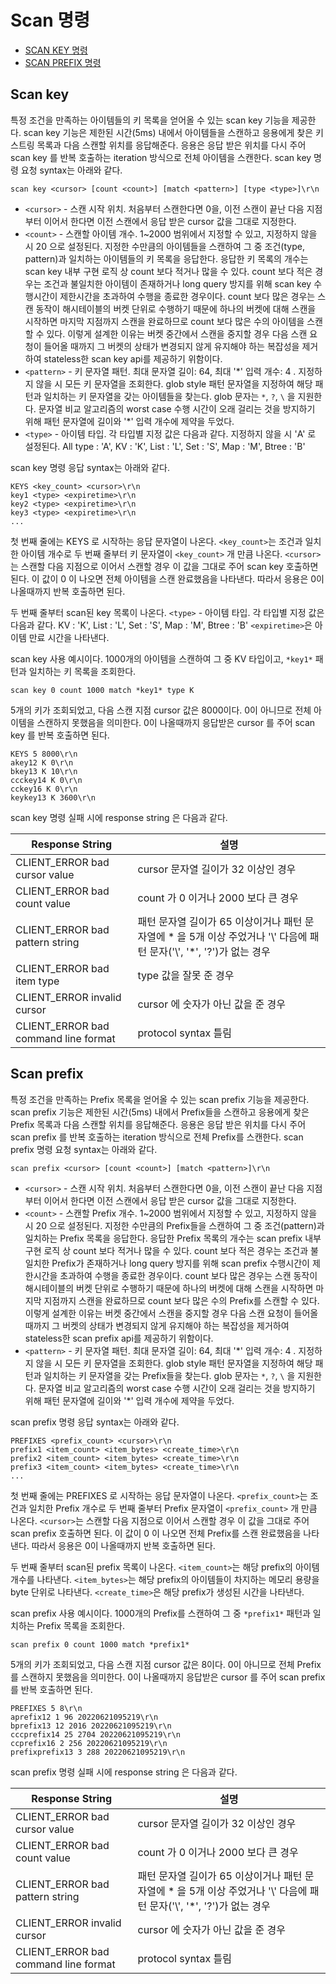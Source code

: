 # Scan 명령

- [SCAN KEY 명령](#scan-key)
- [SCAN PREFIX 명령](#scan-prefix)

## Scan key

특정 조건을 만족하는 아이템들의 키 목록을 얻어올 수 있는 scan key 기능을 제공한다.
scan key 기능은 제한된 시간(5ms) 내에서 아이템들을 스캔하고 응용에게 찾은 키 스트링 목록과
다음 스캔할 위치를 응답해준다. 응용은 응답 받은 위치를 다시 주어 scan key 를 반복 호출하는
iteration 방식으로 전체 아이템을 스캔한다.
scan key 명령 요청 syntax는 아래와 같다.

```
scan key <cursor> [count <count>] [match <pattern>] [type <type>]\r\n
```

- `<cursor>` - 스캔 시작 위치.
처음부터 스캔한다면 0을, 이전 스캔이 끝난 다음 지점부터 이어서 한다면 이전 스캔에서 응답 받은 cursor 값을 그대로 지정한다.
- `<count>` - 스캔할 아이템 개수. 1~2000 범위에서 지정할 수 있고, 지정하지 않을 시 20 으로 설정된다.
지정한 수만큼의 아이템들을 스캔하여 그 중 조건(type, pattern)과 일치하는 아이템들의 키 목록을 응답한다.
응답한 키 목록의 개수는 scan key 내부 구현 로직 상 count 보다 적거나 많을 수 있다.
count 보다 적은 경우는 조건과 불일치한 아이템이 존재하거나 long query 방지를 위해 scan key 수행시간이 제한시간을 초과하여 수행을 종료한 경우이다.
count 보다 많은 경우는 스캔 동작이 해시테이블의 버켓 단위로 수행하기 때문에 하나의 버켓에 대해 스캔을 시작하면 마지막 지점까지 스캔을 완료하므로 count 보다 많은 수의 아이템을 스캔할 수 있다.
이렇게 설계한 이유는 버켓 중간에서 스캔을 중지할 경우 다음 스캔 요청이 들어올 때까지 그 버켓의 상태가 변경되지 않게 유지해야 하는
복잡성을 제거하여 stateless한 scan key api를 제공하기 위함이다.
- `<pattern>` - 키 문자열 패턴. 최대 문자열 길이: 64, 최대 '\*' 입력 개수: 4 . 지정하지 않을 시 모든 키 문자열을 조회한다.
glob style 패턴 문자열을 지정하여 해당 패턴과 일치하는 키 문자열을 갖는 아이템들을 찾는다. glob 문자는 `*`, `?`, `\` 을 지원한다.
문자열 비교 알고리즘의 worst case 수행 시간이 오래 걸리는 것을 방지하기 위해 패턴 문자열에 길이와 '\*' 입력 개수에 제약을 두었다.
- `<type>` - 아이템 타입. 각 타입별 지정 값은 다음과 같다. 지정하지 않을 시 'A' 로 설정된다.
All type : 'A', KV : 'K', List : 'L', Set : 'S', Map : 'M', Btree : 'B'

scan key 명령 응답 syntax는 아래와 같다.

```
KEYS <key_count> <cursor>\r\n
key1 <type> <expiretime>\r\n
key2 <type> <expiretime>\r\n
key3 <type> <expiretime>\r\n
...
```

첫 번째 줄에는 KEYS 로 시작하는 응답 문자열이 나온다.
`<key_count>`는 조건과 일치한 아이템 개수로 두 번째 줄부터 키 문자열이 `<key_count>` 개 만큼 나온다.
`<cursor>`는 스캔할 다음 지점으로 이어서 스캔할 경우 이 값을 그대로 주어 scan key 호출하면 된다.
이 값이 0 이 나오면 전체 아이템을 스캔 완료했음을 나타낸다. 따라서 응용은 0이 나올때까지 반복 호출하면 된다.

두 번째 줄부터 scan된 key 목록이 나온다.
`<type>` - 아이템 타입. 각 타입별 지정 값은 다음과 같다.
KV : 'K', List : 'L', Set : 'S', Map : 'M', Btree : 'B'
`<expiretime>`은 아이템 만료 시간을 나타낸다.

scan key 사용 예시이다.
1000개의 아이템을 스캔하여 그 중 KV 타입이고, `*key1*` 패턴과 일치하는 키 목록을 조회한다.
```
scan key 0 count 1000 match *key1* type K
```

5개의 키가 조회되었고, 다음 스캔 지점 cursor 값은 8000이다.
0이 아니므로 전체 아이템을 스캔하지 못했음을 의미한다. 0이 나올때까지 응답받은 cursor 를 주어 scan key 를 반복 호출하면 된다.
```
KEYS 5 8000\r\n
akey12 K 0\r\n
bkey13 K 10\r\n
ccckey14 K 0\r\n
cckey16 K 0\r\n
keykey13 K 3600\r\n
```

scan key 명령 실패 시에 response string 은 다음과 같다.

| Response String                        | 설명                     |
|----------------------------------------|------------------------ |
| CLIENT_ERROR bad cursor value          | cursor 문자열 길이가 32 이상인 경우
| CLIENT_ERROR bad count value           | count 가 0 이거나 2000 보다 큰 경우
| CLIENT_ERROR bad pattern string        | 패턴 문자열 길이가 65 이상이거나 패턴 문자열에 * 을 5개 이상 주었거나 '\\' 다음에 패턴 문자('\\', '\*', '\?')가 없는 경우
| CLIENT_ERROR bad item type             | type 값을 잘못 준 경우
| CLIENT_ERROR invalid cursor            | cursor 에 숫자가 아닌 값을 준 경우
| CLIENT_ERROR bad command line format   | protocol syntax 틀림

## Scan prefix

특정 조건을 만족하는 Prefix 목록을 얻어올 수 있는 scan prefix 기능을 제공한다.
scan prefix 기능은 제한된 시간(5ms) 내에서 Prefix들을 스캔하고 응용에게 찾은 Prefix 목록과
다음 스캔할 위치를 응답해준다. 응용은 응답 받은 위치를 다시 주어 scan prefix 를 반복 호출하는
iteration 방식으로 전체 Prefix를 스캔한다.
scan prefix 명령 요청 syntax는 아래와 같다.

```
scan prefix <cursor> [count <count>] [match <pattern>]\r\n
```

- `<cursor>` - 스캔 시작 위치.
처음부터 스캔한다면 0을, 이전 스캔이 끝난 다음 지점부터 이어서 한다면 이전 스캔에서 응답 받은 cursor 값을 그대로 지정한다.
- `<count>` - 스캔할 Prefix 개수. 1~2000 범위에서 지정할 수 있고, 지정하지 않을 시 20 으로 설정된다.
지정한 수만큼의 Prefix들을 스캔하여 그 중 조건(pattern)과 일치하는 Prefix 목록을 응답한다.
응답한 Prefix 목록의 개수는 scan prefix 내부 구현 로직 상 count 보다 적거나 많을 수 있다.
count 보다 적은 경우는 조건과 불일치한 Prefix가 존재하거나 long query 방지를 위해 scan prefix 수행시간이 제한시간을 초과하여 수행을 종료한 경우이다.
count 보다 많은 경우는 스캔 동작이 해시테이블의 버켓 단위로 수행하기 때문에 하나의 버켓에 대해 스캔을 시작하면 마지막 지점까지 스캔을 완료하므로 count 보다 많은 수의 Prefix를 스캔할 수 있다.
이렇게 설계한 이유는 버켓 중간에서 스캔을 중지할 경우 다음 스캔 요청이 들어올 때까지 그 버켓의 상태가 변경되지 않게 유지해야 하는
복잡성을 제거하여 stateless한 scan prefix api를 제공하기 위함이다.
- `<pattern>` - 키 문자열 패턴. 최대 문자열 길이: 64, 최대 '\*' 입력 개수: 4 . 지정하지 않을 시 모든 키 문자열을 조회한다.
glob style 패턴 문자열을 지정하여 해당 패턴과 일치하는 키 문자열을 갖는 Prefix들을 찾는다. glob 문자는 `*`, `?`, `\` 을 지원한다.
문자열 비교 알고리즘의 worst case 수행 시간이 오래 걸리는 것을 방지하기 위해 패턴 문자열에 길이와 '\*' 입력 개수에 제약을 두었다.

scan prefix 명령 응답 syntax는 아래와 같다.

```
PREFIXES <prefix_count> <cursor>\r\n
prefix1 <item_count> <item_bytes> <create_time>\r\n
prefix2 <item_count> <item_bytes> <create_time>\r\n
prefix3 <item_count> <item_bytes> <create_time>\r\n
...
```

첫 번째 줄에는 PREFIXES 로 시작하는 응답 문자열이 나온다.
`<prefix_count>`는 조건과 일치한 Prefix 개수로 두 번째 줄부터 Prefix 문자열이 `<prefix_count>` 개 만큼 나온다.
`<cursor>`는 스캔할 다음 지점으로 이어서 스캔할 경우 이 값을 그대로 주어 scan prefix 호출하면 된다.
이 값이 0 이 나오면 전체 Prefix를 스캔 완료했음을 나타낸다. 따라서 응용은 0이 나올때까지 반복 호출하면 된다.

두 번째 줄부터 scan된 prefix 목록이 나온다.
`<item_count>`는 해당 prefix의 아이템 개수를 나타낸다.
`<item_bytes>`는 해당 prefix의 아이템들이 차지하는 메모리 용량을 byte 단위로 나타낸다.
`<create_time>`은 해당 prefix가 생성된 시간을 나타낸다.

scan prefix 사용 예시이다.
1000개의 Prefix를 스캔하여 그 중 `*prefix1*` 패턴과 일치하는 Prefix 목록을 조회한다.
```
scan prefix 0 count 1000 match *prefix1*
```

5개의 키가 조회되었고, 다음 스캔 지점 cursor 값은 8이다.
0이 아니므로 전체 Prefix를 스캔하지 못했음을 의미한다. 0이 나올때까지 응답받은 cursor 를 주어 scan prefix 를 반복 호출하면 된다.
```
PREFIXES 5 8\r\n
aprefix12 1 96 20220621095219\r\n
bprefix13 12 2016 20220621095219\r\n
cccprefix14 25 2704 20220621095219\r\n
ccprefix16 2 256 20220621095219\r\n
prefixprefix13 3 288 20220621095219\r\n
```

scan prefix 명령 실패 시에 response string 은 다음과 같다.

| Response String                        | 설명                     |
|----------------------------------------|------------------------ |
| CLIENT_ERROR bad cursor value          | cursor 문자열 길이가 32 이상인 경우
| CLIENT_ERROR bad count value           | count 가 0 이거나 2000 보다 큰 경우
| CLIENT_ERROR bad pattern string        | 패턴 문자열 길이가 65 이상이거나 패턴 문자열에 * 을 5개 이상 주었거나 '\\' 다음에 패턴 문자('\\', '\*', '\?')가 없는 경우
| CLIENT_ERROR invalid cursor            | cursor 에 숫자가 아닌 값을 준 경우
| CLIENT_ERROR bad command line format   | protocol syntax 틀림
